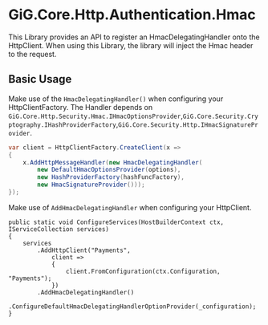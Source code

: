 # GiG.Core.Http.Authentication.Hmac

This Library provides an API to register an HmacDelegatingHandler onto the HttpClient. When using this Library, the library will inject the Hmac header to the request.

## Basic Usage

Make use of the `HmacDelegatingHandler()` when configuring your HttpClientFactory. The Handler depends on `GiG.Core.Http.Security.Hmac.IHmacOptionsProvider`,`GiG.Core.Security.Cryptography.IHashProviderFactory`,`GiG.Core.Security.Http.IHmacSignatureProvider`.

```csharp
var client = HttpClientFactory.CreateClient(x => 
{
	x.AddHttpMessageHandler(new HmacDelegatingHandler(
		new DefaultHmacOptionsProvider(options),
		new HashProviderFactory(hashFuncFactory),
		new HmacSignatureProvider()));
});

```

Make use of `AddHmacDelegatingHandler` when configuring your HttpClient.

```charp
public static void ConfigureServices(HostBuilderContext ctx, IServiceCollection services)
{
    services
        .AddHttpClient("Payments", 
            client => 
            {
                client.FromConfiguration(ctx.Configuration, "Payments"); 
            })
        .AddHmacDelegatingHandler()
		.ConfigureDefaultHmacDelegatingHandlerOptionProvider(_configuration);
}
```
